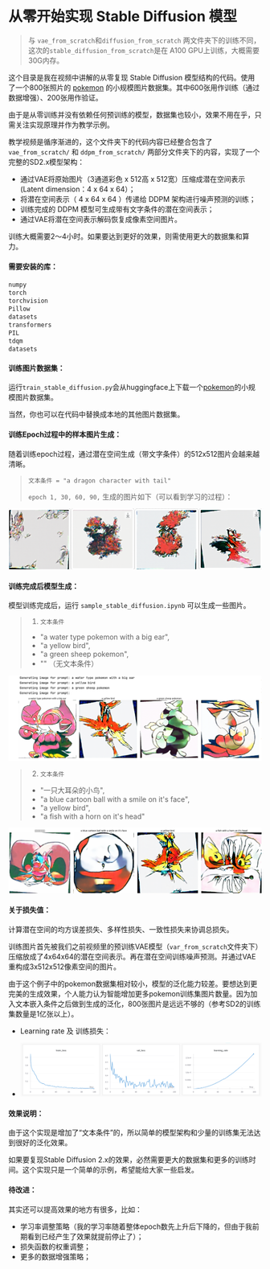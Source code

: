
# 从零开始实现 Stable Diffusion 模型

> 与 `vae_from_scratch`和`diffusion_from_scratch` 两文件夹下的训练不同，这次的`stable_diffusion_from_scratch`是在 A100 GPU上训练，大概需要30G内存。

这个目录是我在视频中讲解的从零复现 Stable Diffusion 模型结构的代码。使用了一个800张照片的 [pokemon](https://huggingface.co/datasets/svjack/pokemon-blip-captions-en-zh) 的小规模图片数据集。其中600张用作训练（通过数据增强）、200张用作验证。

由于是从零训练并没有依赖任何预训练的模型，数据集也较小，效果不用在乎，只需关注实现原理并作为教学示例。

教学视频是循序渐进的，这个文件夹下的代码内容已经整合包含了 `vae_from_scratch/` 和 `ddpm_from_scratch/` 两部分文件夹下的内容，实现了一个完整的SD2.x模型架构：

- 通过VAE将原始图片（3通道彩色 x 512高 x 512宽）压缩成潜在空间表示 (Latent dimension：4 x 64 x 64）；
- 将潜在空间表示（ 4 x 64 x 64 ）传递给 DDPM 架构进行噪声预测的训练；
- 训练完成的 DDPM 模型可生成带有文字条件的潜在空间表示；
- 通过VAE将潜在空间表示解码恢复成像素空间图片。

训练大概需要2～4小时。如果要达到更好的效果，则需使用更大的数据集和算力。

#### 需要安装的库：
```
numpy
torch
torchvision
Pillow
datasets
transformers
PIL
tdqm
datasets
```

#### 训练图片数据集：

运行`train_stable_diffusion.py`会从huggingface上下载一个[pokemon](https://huggingface.co/datasets/svjack/pokemon-blip-captions-en-zh)的小规模图片数据集。

当然，你也可以在代码中替换成本地的其他图片数据集。

#### 训练Epoch过程中的样本图片生成：

随着训练epoch过程，通过潜在空间生成（带文字条件）的512x512图片会越来越清晰。

> `文本条件 = "a dragon character with tail"`
> 
> `epoch 1, 30, 60, 90,` 生成的图片如下（可以看到学习的过程）：

![img](stable_diffusion_results/img_1.png)

#### 训练完成后模型生成：

模型训练完成后，运行 `sample_stable_diffusion.ipynb` 可以生成一些图片。

> 1. `文本条件`
> - "a water type pokemon with a big ear",
> - "a yellow bird",
> - "a green sheep pokemon",
> - "" （无文本条件）

![img](stable_diffusion_results/img_2.png)

> 2. `文本条件`
> - "一只大耳朵的小鸟",
> - "a blue cartoon ball with a smile on it's face",
> - "a yellow bird",
> - "a fish with a horn on it's head"

![img](stable_diffusion_results/img_3.png)


#### 关于损失值：

计算潜在空间的均方误差损失、多样性损失、一致性损失来协调总损失。

训练图片首先被我们之前视频里的预训练VAE模型（`var_from_scratch`文件夹下）压缩放成了4x64x64的潜在空间表示。再在潜在空间训练噪声预测。并通过VAE重构成3x512x512像素空间的图片。

由于这个例子中的pokemon数据集相对较小，模型的泛化能力较差。要想达到更完美的生成效果，个人能力认为智能增加更多pokemon训练集图片数量。因为加入文本嵌入条件之后做到生成的泛化，800张图片是远远不够的（参考SD2的训练集数量是1亿张以上）。

- Learning rate 及 训练损失：

- ![train loss](stable_diffusion_results/img_0.png)


#### 效果说明：

由于这个实现是增加了“文本条件”的，所以简单的模型架构和少量的训练集无法达到很好的泛化效果。

如果要复现Stable Diffusion 2.x的效果，必然需要更大的数据集和更多的训练时间。这个实现只是一个简单的示例，希望能给大家一些启发。


#### 待改进：

其实还可以提高效果的地方有很多，比如：

- 学习率调整策略（我的学习率随着整体epoch数先上升后下降的，但由于我前期看到已经产生了效果就提前停止了）；
- 损失函数的权重调整；
- 更多的数据增强策略；